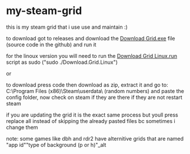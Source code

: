 # my-steam-grid
this is my steam grid that i use use and maintain :)

to download got to releases and download the [Download Grid.exe](https://github.com/Panos0210/my-steam-grid/releases/download/1.0/Download.Grid.exe) file (source code in the github) and run it

for the linoux version you will need to run the [Download Grid Linux.run](https://github.com/Panos0210/my-steam-grid/releases/download/1.0/Download.Grid.Linux.run) script as sudo ("sudo ./Download.Grid.Linux")

or

to download press code then download as zip, extract it and go to: C:\Program Files (x86)\Steam\userdata\ (random numbers) and paste the config folder, now check on steam if they are there if they are not restart steam

if you are updating the grid it is the exact same process but youll press replace all instead of skipping the already pasted files bc sometimes i change them

note: some games like dbh and rdr2 have alternitive grids that are named "app id""type of background (p or h)"_alt
